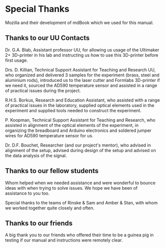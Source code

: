 # Special Thanks

Mozilla and their development of mdBook which we used for this manual.

## Thanks to our UU Contacts

Dr. G.A. Blab, Assistant professor UU, for allowing us usage of the Ultimaker 2+ 3D-printer in his lab and instructing us how to use this 3D-printer before first usage.

Drs. D. Killian, Technical Support Assistant for Teaching and Research UU, who organized and delivered 3 samples for the experiment (brass, steel and aluminium rods), introduced us to the laser cutter and Formlabs 3D-printer if we need it, sourced the AD590 temperature sensor and assisted in a range of practical issues during the project.

R.H.S. Borkus, Research and Education Assistant, who assisted with a range of practical issues in the laboratory, supplied optical elements used in the experiment and supplied tools needed to construct the experiment.

P. Koopman, Technical Support Assistant for Teaching and Research, who assisted in alignment of the optical elements of the experiment, in organizing the breadboard and Arduino electronics and soldered jumper wires for AD590 temperature sensor for us.

Dr. D.F. Bouchet, Researcher (and our project's mentor), who advised in alignment of the setup, advised during design of the setup and advised on the data analysis of the signal.

## Thanks to our fellow students

Whom helped when we needed assistance and were wonderful to bounce ideas with when trying to solve issues. We hope we have been of assistance to you too.

Special thanks to the teams of Rinske & Sam and Amber & Stan, with whom we worked together quite closely and often.

## Thanks to our friends

A big thank you to our friends who offered their time to be a guinea pig in testing if our manual and instructions were remotely clear.
